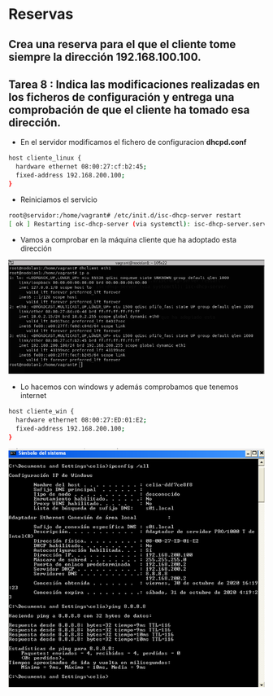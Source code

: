 # Reservas

## Crea una reserva para el que el cliente tome siempre la dirección 192.168.100.100.

## Tarea 8 : Indica las modificaciones realizadas en los ficheros de configuración y entrega una comprobación de que el cliente ha tomado esa dirección.

* En el servidor modificamos el fichero de configuracion **dhcpd.conf**

```sh
host cliente_linux {
  hardware ethernet 08:00:27:cf:b2:45;
  fixed-address 192.168.200.100;
}
```

* Reiniciamos el servicio

```sh
root@servidor:/home/vagrant# /etc/init.d/isc-dhcp-server restart
[ ok ] Restarting isc-dhcp-server (via systemctl): isc-dhcp-server.service.

```

* Vamos a comprobar en la máquina cliente que ha adoptado esta dirección

![reservalinux.png](https://github.com/CeliaGMqrz/servidor_DHCPv4/blob/main/capturas/reservalinux.png)

* Lo hacemos con windows y además comprobamos que tenemos internet

```sh
host cliente_win {
  hardware ethernet 08:00:27:ED:01:E2;
  fixed-address 192.168.200.100;
}
```

![reservawin.png](https://github.com/CeliaGMqrz/servidor_DHCPv4/blob/main/capturas/reservawin.png)

